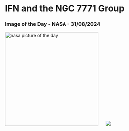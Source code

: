 # IFN and the NGC 7771 Group
### Image of the Day - NASA - 31/08/2024
<img src="https://apod.nasa.gov/apod/image/2408/NGC7769_70_71_Mandel_1024.jpg" alt="nasa picture of the day" width="300"/>&nbsp; &nbsp; &nbsp; <img src="https://github-readme-streak-stats.herokuapp.com/?user=tempo-riz&theme=merko" >
 
 
 
 
 
 
 
 
 
 
 
 
 
 
 
 
 
 
